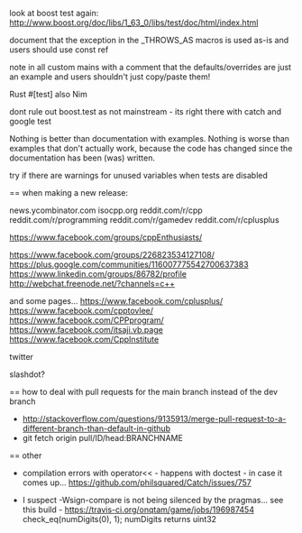



look at boost test again:
http://www.boost.org/doc/libs/1_63_0/libs/test/doc/html/index.html

document that the exception in the _THROWS_AS macros is used as-is and users should use const ref


note in all custom mains with a comment that the defaults/overrides are just an example and users shouldn't just copy/paste them!


Rust #[test]
also Nim

dont rule out boost.test as not mainstream - its right there with catch and google test

Nothing is better than documentation with examples. Nothing is worse than examples that don't actually work, because the code has changed since the documentation has been (was) written.



try if there are warnings for unused variables when tests are disabled



== when making a new release:

news.ycombinator.com
isocpp.org
reddit.com/r/cpp
reddit.com/r/programming
reddit.com/r/gamedev
reddit.com/r/cplusplus

https://www.facebook.com/groups/cppEnthusiasts/

https://www.facebook.com/groups/226823534127108/
https://plus.google.com/communities/116007775542700637383
https://www.linkedin.com/groups/86782/profile
http://webchat.freenode.net/?channels=c++

and some pages...
https://www.facebook.com/cplusplus/
https://www.facebook.com/cpptovlee/
https://www.facebook.com/CPPprogram/
https://www.facebook.com/itsaji.vb.page
https://www.facebook.com/CppInstitute


twitter

slashdot?







== how to deal with pull requests for the main branch instead of the dev branch
- http://stackoverflow.com/questions/9135913/merge-pull-request-to-a-different-branch-than-default-in-github
- git fetch origin pull/ID/head:BRANCHNAME

== other
- compilation errors with operator<< - happens with doctest - in case it comes up... https://github.com/philsquared/Catch/issues/757

- I suspect -Wsign-compare is not being silenced by the pragmas...
  see this build - https://travis-ci.org/onqtam/game/jobs/196987454
  check_eq(numDigits(0), 1);     numDigits returns uint32

